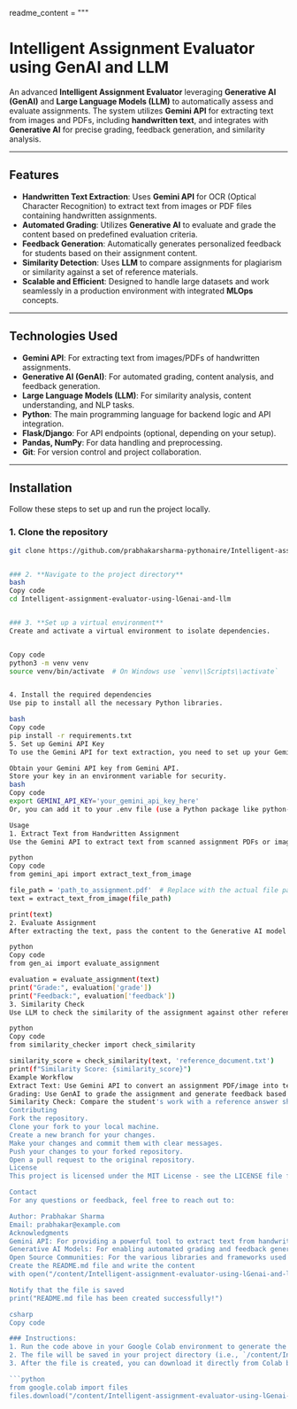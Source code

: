 readme_content = """
# Intelligent Assignment Evaluator using GenAI and LLM

An advanced **Intelligent Assignment Evaluator** leveraging **Generative AI (GenAI)** and **Large Language Models (LLM)** to automatically assess and evaluate assignments. The system utilizes **Gemini API** for extracting text from images and PDFs, including **handwritten text**, and integrates with **Generative AI** for precise grading, feedback generation, and similarity analysis.

---

## Features

- **Handwritten Text Extraction**: Uses **Gemini API** for OCR (Optical Character Recognition) to extract text from images or PDF files containing handwritten assignments.
- **Automated Grading**: Utilizes **Generative AI** to evaluate and grade the content based on predefined evaluation criteria.
- **Feedback Generation**: Automatically generates personalized feedback for students based on their assignment content.
- **Similarity Detection**: Uses **LLM** to compare assignments for plagiarism or similarity against a set of reference materials.
- **Scalable and Efficient**: Designed to handle large datasets and work seamlessly in a production environment with integrated **MLOps** concepts.

---

## Technologies Used

- **Gemini API**: For extracting text from images/PDFs of handwritten assignments.
- **Generative AI (GenAI)**: For automated grading, content analysis, and feedback generation.
- **Large Language Models (LLM)**: For similarity analysis, content understanding, and NLP tasks.
- **Python**: The main programming language for backend logic and API integration.
- **Flask/Django**: For API endpoints (optional, depending on your setup).
- **Pandas, NumPy**: For data handling and preprocessing.
- **Git**: For version control and project collaboration.

---

## Installation

Follow these steps to set up and run the project locally.

### 1. Clone the repository

```bash
git clone https://github.com/prabhakarsharma-pythonaire/Intelligent-assignment-evaluator-using-lGenai-and-llm.git


### 2. **Navigate to the project directory**
bash
Copy code
cd Intelligent-assignment-evaluator-using-lGenai-and-llm


### 3. **Set up a virtual environment**
Create and activate a virtual environment to isolate dependencies.


Copy code
python3 -m venv venv
source venv/bin/activate  # On Windows use `venv\\Scripts\\activate`


4. Install the required dependencies
Use pip to install all the necessary Python libraries.

bash
Copy code
pip install -r requirements.txt
5. Set up Gemini API Key
To use the Gemini API for text extraction, you need to set up your Gemini API key.

Obtain your Gemini API key from Gemini API.
Store your key in an environment variable for security.
bash
Copy code
export GEMINI_API_KEY='your_gemini_api_key_here'
Or, you can add it to your .env file (use a Python package like python-dotenv to load it).

Usage
1. Extract Text from Handwritten Assignment
Use the Gemini API to extract text from scanned assignment PDFs or image files:

python
Copy code
from gemini_api import extract_text_from_image

file_path = 'path_to_assignment.pdf'  # Replace with the actual file path
text = extract_text_from_image(file_path)

print(text)
2. Evaluate Assignment
After extracting the text, pass the content to the Generative AI model for automated evaluation and feedback generation.

python
Copy code
from gen_ai import evaluate_assignment

evaluation = evaluate_assignment(text)
print("Grade:", evaluation['grade'])
print("Feedback:", evaluation['feedback'])
3. Similarity Check
Use LLM to check the similarity of the assignment against other reference texts or documents:

python
Copy code
from similarity_checker import check_similarity

similarity_score = check_similarity(text, 'reference_document.txt')
print(f"Similarity Score: {similarity_score}")
Example Workflow
Extract Text: Use Gemini API to convert an assignment PDF/image into text.
Grading: Use GenAI to grade the assignment and generate feedback based on its content.
Similarity Check: Compare the student's work with a reference answer sheet or other submissions to detect plagiarism or similarity.
Contributing
Fork the repository.
Clone your fork to your local machine.
Create a new branch for your changes.
Make your changes and commit them with clear messages.
Push your changes to your forked repository.
Open a pull request to the original repository.
License
This project is licensed under the MIT License - see the LICENSE file for details.

Contact
For any questions or feedback, feel free to reach out to:

Author: Prabhakar Sharma
Email: prabhakar@example.com
Acknowledgments
Gemini API: For providing a powerful tool to extract text from handwritten images and PDFs.
Generative AI Models: For enabling automated grading and feedback generation.
Open Source Communities: For the various libraries and frameworks used in this project. """
Create the README.md file and write the content
with open("/content/Intelligent-assignment-evaluator-using-lGenai-and-llm/README.md", "w") as file: file.write(readme_content)

Notify that the file is saved
print("README.md file has been created successfully!")

csharp
Copy code

### Instructions:
1. Run the code above in your Google Colab environment to generate the `README.md` file.
2. The file will be saved in your project directory (i.e., `/content/Intelligent-assignment-evaluator-using-lGenai-and-llm/README.md`).
3. After the file is created, you can download it directly from Colab by running:

```python
from google.colab import files
files.download("/content/Intelligent-assignment-evaluator-using-lGenai-and-llm/README.md")
